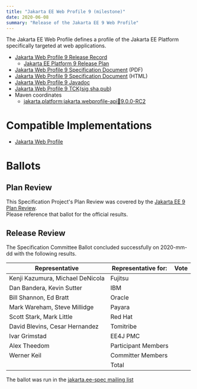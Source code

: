 ```yaml
---
title: "Jakarta EE Web Profile 9 (milestone)"
date: 2020-06-08
summary: "Release of the Jakarta EE 9 Web Profile"
---
```

The Jakarta EE Web Profile defines a profile of the Jakarta EE Platform specifically targeted at web applications.

* [Jakarta Web Profile 9 Release Record](https://projects.eclipse.org/projects/ee4j.jakartaee-platform/releases/web-profile-9)
  * [Jakarta EE Platform 9 Release Plan](https://eclipse-ee4j.github.io/jakartaee-platform/jakartaee9/JakartaEE9ReleasePlan)
* [Jakarta Web Profile 9 Specification Document](./webprofile-spec-9-SNAPSHOT.pdf) (PDF)
* [Jakarta Web Profile 9 Specification Document](./webprofile-spec-9-SNAPSHOT.html) (HTML)
* [Jakarta Web Profile 9 Javadoc](./apidocs)
* [Jakarta Web Profile 9 TCK]()([sig](),[sha](),[pub]())
* Maven coordinates
  * [jakarta.platform:jakarta.webprofile-api:jar:9.0.0-RC2]()


# Compatible Implementations

* [Jakarta Web Profile]()

# Ballots

## Plan Review

[//]: # (For Jakarta EE 9, the Platform Plan Review covered 95% of the Specification Projects.  For those Projects, just use the following statement in this Plan Review section:)

This Specification Project's Plan Review was covered by the [Jakarta EE 9 Plan Review](https://jakarta.ee/specifications/platform/9/).  
Please reference that ballot for the official results.

[//]: # (If your Project was required to do a standalone Plan Review...  You'll need to perform an official Plan Review ballot and record the results here.)

## Release Review

The Specification Committee Ballot concluded successfully on 2020-mm-dd with the following results.

| Representative                                 | Representative for: | Vote |
|------------------------------------------------|---------------------|------|
| Kenji Kazumura, Michael DeNicola               | Fujitsu             |      |
| Dan Bandera, Kevin Sutter                      | IBM                 |      |
| Bill Shannon, Ed Bratt                         | Oracle              |      |
| Mark Wareham, Steve Millidge                   | Payara              |      |
| Scott Stark, Mark Little                       | Red Hat             |      |
| David Blevins, Cesar Hernandez                 | Tomitribe           |      |
| Ivar Grimstad                                  | EE4J PMC            |      |
| Alex Theedom                                   | Participant Members |      |
| Werner Keil                                    | Committer Members   |      |
|                                                | Total               |      |

The ballot was run in the [jakarta.ee-spec mailing list]()
